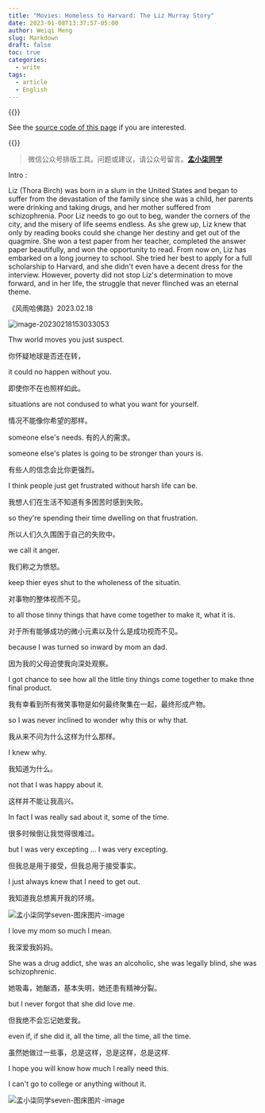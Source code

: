 ```yaml
---
title: "Movies: Homeless to Harvard: The Liz Murray Story"
date: 2023-01-08T13:37:57-05:00
author: Weiqi Meng
slug: Markdown
draft: false
toc: true
categories:
  - write
tags:
  - article
  - English
---
```


{{<block class="reminder">}}

See the [source code of this page](https://raw.githubusercontent.com/hongtaoh/hugo-ht-exampleSite/master/content/en/posts/2021-01-07-test.md) if you are interested. 

{{<end>}}


>微信公众号排版工具。问题或建议，请公众号留言。**[孟小柒同学](#jump_8)**



Intro :

Liz (Thora Birch) was born in a slum in the United States and began to suffer from the devastation of the family since she was a child, her parents were drinking and taking drugs, and her mother suffered from schizophrenia. Poor Liz needs to go out to beg, wander the corners of the city, and the misery of life seems endless. As she grew up, Liz knew that only by reading books could she change her destiny and get out of the quagmire. She won a test paper from her teacher, completed the answer paper beautifully, and won the opportunity to read. From now on, Liz has embarked on a long journey to school. She tried her best to apply for a full scholarship to Harvard, and she didn't even have a decent dress for the interview. However, poverty did not stop Liz's determination to move forward, and in her life, the struggle that never flinched was an eternal theme.





《风雨哈佛路》2023.02.18



![image-20230218153033053](C:\Users\mengw\AppData\Roaming\Typora\typora-user-images\image-20230218153033053.png)



Thw world moves you just suspect.

你怀疑地球是否还在转，

it could no happen without you.

即使你不在也照样如此。

situations are not condused to what you want for yourself.

情况不能像你希望的那样。

someone else's needs.
有的人的需求。

someone else's plates is going to be stronger than yours is.

有些人的信念会比你更强烈。

I think people just get frustrated without harsh life can be.

我想人们在生活不知道有多困苦时感到失败。

so they're spending their time dwelling on that frustration.

所以人们久久围困于自己的失败中。

we call it anger.

我们称之为愤怒。

keep thier eyes shut to the wholeness of the situatin.

对事物的整体视而不见。

to all those tinny things that have come together to make it, what it is.

对于所有能够成功的微小元素以及什么是成功视而不见。

because I was turned so inward by mom an dad.

因为我的父母迫使我向深处观察。

I got chance to see how all the little tiny things come together to make thne final product.

我有幸看到所有微笑事物是如何最终聚集在一起，最终形成产物。

so I was never inclined to wonder why this or why that.

我从来不问为什么这样为什么那样。

I knew why.

我知道为什么。

not that I was happy about it.

这样并不能让我高兴。

In fact I was really sad about it, some of the time.

很多时候倒让我觉得很难过。

but I was very excepting ... I was very excepting.

但我总是用于接受，但我总用于接受事实。

I just always knew that I need to get out.

我知道我总想离开我的环境。

![孟小柒同学seven-图床图片-image](https://cdn.staticaly.com/gh/Archiemeng7/ARCHIE_personal-space-2022-2024@main/图床图片/孟小柒同学seven-图床图片-image.79m0027fzys0.png)



I love my mom so much I mean.

我深爱我妈妈。

She was a drug addict, she was an alcoholic, she was legally blind, she was schizophrenic.

她吸毒，她酗酒，基本失明，她还患有精神分裂。

but I never forgot that she did love me.

但我绝不会忘记她爱我。

even if, if she did it, all the time, all the time, all the time.

虽然她做过一些事，总是这样，总是这样，总是这样.



I hope you will know how much I really need this.

I can't go to college or anything without it. 





![孟小柒同学seven-图床图片-image](https://cdn.staticaly.com/gh/Archiemeng7/ARCHIE_personal-space-2022-2024@main/图床图片/孟小柒同学seven-图床图片-image.646kd8tvl800.png)













